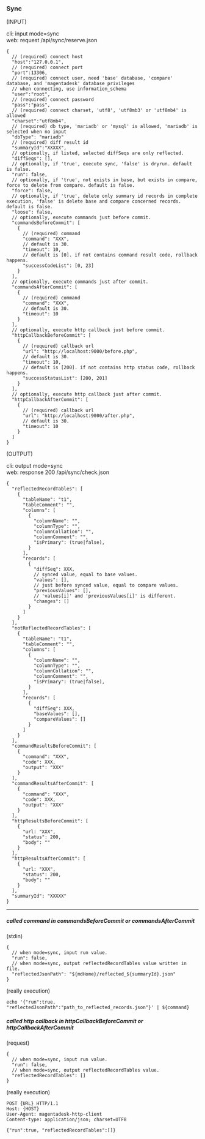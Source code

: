 ### Sync

(INPUT)

cli: input mode=sync  
web: request /api/sync/reserve.json

    {
      // (required) connect host
      "host":"127.0.0.1",
      // (required) connect port
      "port":13306,
      // (required) connect user, need 'base' database, 'compare' database, and 'magentadesk' database privileges
      // when connecting, use information_schema
      "user":"root",
      // (required) connect password
      "pass":"pass",
      // (required) connect charset, 'utf8', 'utf8mb3' or 'utf8mb4' is allowed
      "charset":"utf8mb4",
      // (required) db type, 'mariadb' or 'mysql' is allowed, 'mariadb' is selected when no input 
      "dbType": "mariadb"
      // (required) diff result id
      "summaryId":"XXXXX",
      // optionally, if listed, selected diffSeqs are only reflected.
      "diffSeqs": [],
      // optionally, if 'true', execute sync, 'false' is dryrun. default is false.
      "run": false,
      // optionally, if 'true', not exists in base, but exists in compare, force to delete from compare. default is false.
      "force": false,
      // optionally, if 'true', delete only summary id records in complete execution, 'false' is delete base and compare concerned records. default is false.
      "loose": false,
      // optionally, execute commands just before commit.
      "commandsBeforeCommit": [
        {
          // (required) command
          "command": "XXX",
          // default is 30.
          "timeout": 10,
          // default is [0]. if not contains command result code, rollback happens.
          "successCodeList": [0, 23]
        }
      ],
      // optionally, execute commands just after commit.
      "commandsAfterCommit": [
        {
          // (required) command
          "command": "XXX",
          // default is 30.
          "timeout": 10
        }
      ],
      // optionally, execute http callback just before commit.
      "httpCallbackBeforeCommit": [
        {
          // (required) callback url
          "url": "http://localhost:9000/before.php",
          // default is 30.
          "timeout": 10,
          // default is [200]. if not contains http status code, rollback happens.
          "successStatusList": [200, 201]
        }
      ],
      // optionally, execute http callback just after commit.
      "httpCallbackAfterCommit": [
        {
          // (required) callback url
          "url": "http://localhost:9000/after.php",
          // default is 30.
          "timeout": 10
        }
      ]
    }

(OUTPUT)

cli: output mode=sync  
web: response 200 /api/sync/check.json  

    {
      "reflectedRecordTables": [
        {
          "tableName": "t1",
          "tableComment": "",
          "columns": [
            {
              "columnName": "",
              "columnType": "",
              "columnCollation": "",
              "columnComment": "",
              "isPrimary": (true|false),
            }
          ],
          "records": [
            {
              "diffSeq": XXX,
              // synced value, equal to base values.
              "values": [],
              // just before synced value, equal to compare values.
              "previousValues": [],
              // 'values[i]' and 'previousValues[i]' is different.
              "changes": []
            }
          ]
        }
      ],
      "notReflectedRecordTables": [
        {
          "tableName": "t1",
          "tableComment": "",
          "columns": [
            {
              "columnName": "",
              "columnType": "",
              "columnCollation": "",
              "columnComment": "",
              "isPrimary": (true|false),
            }
          ],
          "records": [
            {
              "diffSeq": XXX,
              "baseValues": [],
              "compareValues": []
            }
          ]
        }
      ],
      "commandResultsBeforeCommit": [
        {
          "command": "XXX",
          "code": XXX,
          "output": "XXX"
        }
      ],
      "commandResultsAfterCommit": [
        {
          "command": "XXX",
          "code": XXX,
          "output": "XXX"
        }
      ],
      "httpResultsBeforeCommit": [
        {
          "url: "XXX",
          "status": 200,
          "body": ""
        }
      ],
      "httpResultsAfterCommit": [
        {
          "url: "XXX",
          "status": 200,
          "body": ""
        }
      ],
      "summaryId": "XXXXX"
    }

---

##### called command in commandsBeforeCommit or commandsAfterCommit

(stdin)

    {
      // when mode=sync, input run value.
      "run": false,
      // when mode=sync, output reflectedRecordTables value written in file.
      "reflectedJsonPath": "${mdHome}/reflected_${summaryId}.json"
    }

(really execution)

    echo '{"run":true, "reflectedJsonPath":"path_to_reflected_records.json"}' | ${command}

##### called http callback in httpCallbackBeforeCommit or httpCallbackAfterCommit

(request)

    {
      // when mode=sync, input run value.
      "run": false,
      // when mode=sync, output reflectedRecordTables value.
      "reflectedRecordTables": []
    }

(really execution)

    POST {URL} HTTP/1.1
    Host: {HOST}
    User-Agent: magentadesk-http-client
    Content-type: application/json; charset=UTF8
    
    {"run":true, "reflectedRecordTables":[]}
